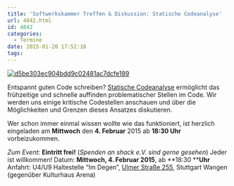```yaml
---
title: 'Softwerkskammer Treffen & Diskussion: Statische Codeanalyse'
url: 4842.html
id: 4842
categories:
  - Termine
date: 2015-01-20 17:52:18
tags:
---
```


[![d5be303ec904bdd9c02481ac7dcfe189](https://blog.shackspace.de/wp-content/uploads/2013/05/d5be303ec904bdd9c02481ac7dcfe189.jpg)](https://blog.shackspace.de/wp-content/uploads/2013/05/d5be303ec904bdd9c02481ac7dcfe189.jpg)

Entspannt guten Code schreiben? [Statische Codeanalyse](http://de.wikipedia.org/wiki/Statische_Code-Analyse) ermöglicht das frühzeitige und schnelle auffinden problematischer Stellen im Code. Wir werden uns einige kritische Codestellen anschauen und über die Möglichkeiten und Grenzen dieses Ansatzes diskutieren.

Wer schon immer einmal wissen wollte wie das funktioniert, ist herzlich eingeladen am **Mittwoch** den **4\. Februar** 2015 ab **18:30 Uhr** vorbeizukommen.

_Zum Event:_
**Eintritt frei!** (_Spenden an shack e.V. sind gerne gesehen_) Jeder ist willkommen!
Datum: **Mittwoch, 4\. Februar 2015**, ab **18:30 ****Uhr**
Anfahrt: U4/U9 Haltestelle “Im Degen”, [Ulmer Straße 255](https://blog.shackspace.de/?page_id=713), Stuttgart Wangen (gegenüber Kulturhaus Arena)